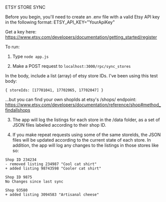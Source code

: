 ETSY STORE SYNC

Before you begin, you'll need to create an .env file with a valid Etsy API key in the following format:
ETSY_API_KEY="YourApiKey"

Get a key here:
https://www.etsy.com/developers/documentation/getting_started/register

To run:

1) Type ```node app.js```

2) Make a POST request to ```localhost:3000/rpc/sync_stores```

In the body, include a list (array) of etsy store IDs. I've been using this test body:

```
{ storeIds: [17701041, 17702065, 17702047] }
```

...but you can find your own shopIds at etsy's /shops/ endpoint: https://www.etsy.com/developers/documentation/reference/shop#method_findallshops

3) The app will log the listings for each store in the /data folder, as a set of JSON files labeled according to their shop ID.

4) If you make repeat requests using some of the same storeIds, the JSON files will be updated according to the current state of each store. In addition, the app will log any changes to the listings in those stores like so:

```
Shop ID 234234
- removed listing 234987 "Cool cat shirt"
+ added listing 98743598 "Cooler cat shirt"

Shop ID 9875
No Changes since last sync

Shop 93580
+ added listing 3094583 "Artisanal cheese"
```
